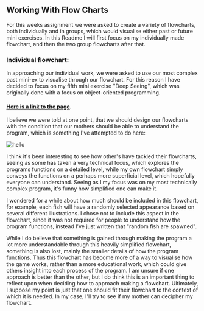 ## Working With Flow Charts

For this weeks assignment we were asked to create a variety of flowcharts, both individually and in groups, which would visualise 
either past or future mini exercises. In this Readme I will first focus on my individually made flowchart, and then the two group flowcharts
after that. 



### Individual flowchart:

In approaching our individual work, we were asked to use our most complex past mini-ex to visualise through our flowchart. For this reason 
I have decided to focus on my fifth mini exercise "Deep Seeing", which was originally done with a focus on object-oriented programming.
#### [Here is a link to the page](https://github.com/MartinfraDD/Aesthetic-Programming/blob/master/Mini%20Exercises/Mini%20Ex%205/Readme.md).
I believe we were told at one point, that we should design our flowcharts with the condition that our mothers should be able to understand the program, which
is something I've attempted to do here:

![hello](https://i.imgur.com/JElqUaT.png) 


I think it's been interesting to see how other's have tackled their flowcharts, seeing as some has taken a very technical focus, which 
explores the programs functions on a detailed level, while my own flowchart simply conveys the functions on a perhaps more superficial level,
which hopefully everyone can understand. Seeing as I my focus was on my most technically complex program, it's funny how simplified one can make it. 

I wondered for a while about how much should be included in this flowchart, for example, each fish will have a randomly selected appearance 
based on several different illustrations. I chose not to include this aspect in the flowchart, since it was not required for people to understand
how the program functions, instead I've just written that "random fish are spawned". 

While I do believe that something is gained through making the program a lot more understandable through this heavily simplified flowchart, 
something is also lost, mainly the smaller details of how the program functions. Thus this flowchart has become more of a way to visualise 
how the game works, rather than a more educational work, which could give others insight into each process of the program. I am unsure 
if one approach is better than the other, but I do think this is an important thing to reflect upon when deciding how to approach making a flowchart.
Ultimately, I suppose my point is just that one should fit their flowchart to the context of which it is needed. In my case, I'll try to see if my 
mother can decipher my flowchart. 
